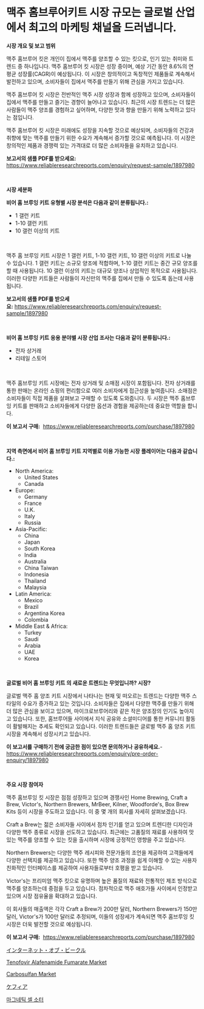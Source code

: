 <p><h1>맥주 홈브루어키트 시장 규모는 글로벌 산업에서 최고의 마케팅 채널을 드러냅니다.</h1></p><p><strong>시장 개요 및 보고 범위</strong></p>
<p><p>맥주 홈브루어 킷은 개인이 집에서 맥주를 양조할 수 있는 킷으로, 인기 있는 취미와 트렌드 중 하나입니다. 맥주 홈브루어 킷 시장은 성장 중이며, 예상 기간 동안 8.6%의 연평균 성장률(CAGR)이 예상됩니다. 이 시장은 창의적이고 독창적인 제품들로 계속해서 발전하고 있으며, 소비자들이 집에서 맥주를 만들기 위해 관심을 가지고 있습니다.</p><p>맥주 홈브루어 킷 시장은 전반적인 맥주 시장 성장과 함께 성장하고 있으며, 소비자들이 집에서 맥주를 만들고 즐기는 경향이 늘어나고 있습니다. 최근의 시장 트렌드는 더 많은 사람들이 맥주 양조를 경험하고 싶어하며, 다양한 맛과 향을 만들기 위해 노력하고 있다는 점입니다.</p><p>맥주 홈브루어 킷 시장은 미래에도 성장을 지속할 것으로 예상되며, 소비자들의 건강과 취향에 맞는 맥주를 만들기 위한 수요가 계속해서 증가할 것으로 예측됩니다. 이 시장은 창의적인 제품과 경쟁력 있는 가격대로 더 많은 소비자들을 유치하고 있습니다.</p></p>
<p><strong>보고서의 샘플 PDF를 받으세요:</strong> <a href="https://www.reliableresearchreports.com/enquiry/request-sample/1897980">https://www.reliableresearchreports.com/enquiry/request-sample/1897980</a></p>
<p>&nbsp;</p>
<p><strong>시장 세분화</strong></p>
<p><strong>비어 홈 브루잉 키트 유형별 시장 분석은 다음과 같이 분류됩니다.:</strong></p>
<p><ul><li>1 갤런 키트</li><li>1-10 갤런 키트</li><li>10 갤런 이상의 키트</li></ul></p>
<p>&nbsp;</p>
<p><p>맥주 홈 브루잉 키트 시장은 1 갤런 키트, 1-10 갤런 키트, 10 갤런 이상의 키트로 나눌 수 있습니다. 1 갤런 키트는 소규모 양조에 적합하며, 1-10 갤런 키트는 중간 규모 양조를 할 때 사용됩니다. 10 갤런 이상의 키트는 대규모 양조나 상업적인 목적으로 사용됩니다. 이러한 다양한 키트들은 사람들이 자신만의 맥주를 집에서 만들 수 있도록 돕는데 사용됩니다.</p></p>
<p><strong>보고서의 샘플 PDF를 받으세요:</strong>&nbsp;<a href="https://www.reliableresearchreports.com/enquiry/request-sample/1897980">https://www.reliableresearchreports.com/enquiry/request-sample/1897980</a></p>
<p>&nbsp;</p>
<p><strong> 비어 홈 브루잉 키트 응용 분야별 시장 산업 조사는 다음과 같이 분류됩니다.:</strong></p>
<p><ul><li>전자 상거래</li><li>리테일 스토어</li></ul></p>
<p>&nbsp;</p>
<p><p>맥주 홈브루잉 키트 시장에는 전자 상거래 및 소매점 시장이 포함됩니다. 전자 상거래를 통한 판매는 온라인 쇼핑의 편리함으로 여러 소비자에게 접근성을 높여줍니다. 소매점은 소비자들이 직접 제품을 살펴보고 구매할 수 있도록 도와줍니다. 두 시장은 맥주 홈브루잉 키트를 판매하고 소비자들에게 다양한 옵션과 경험을 제공하는데 중요한 역할을 합니다.</p></p>
<p><strong>이 보고서 구매:</strong>&nbsp; <a href="https://www.reliableresearchreports.com/purchase/1897980">https://www.reliableresearchreports.com/purchase/1897980</a></p>
<p>&nbsp;</p>
<p><strong>지역 측면에서 비어 홈 브루잉 키트 지역별로 이용 가능한 시장 플레이어는 다음과 같습니다.:</strong></p>
<p><ul>
    <li>
        North America:
        <ul>
            <li>United States</li>
            <li>Canada</li>
        </ul>
    </li>
    <li>
        Europe:
        <ul>
            <li>Germany</li>
            <li>France</li>
            <li>U.K.</li>
            <li>Italy</li>
            <li>Russia</li>
        </ul>
    </li>
    <li>
        Asia-Pacific:
        <ul>
            <li>China</li>
            <li>Japan</li>
            <li>South Korea</li>
            <li>India</li>
            <li>Australia</li>
            <li>China Taiwan</li>
            <li>Indonesia</li>
            <li>Thailand</li>
            <li>Malaysia</li>
        </ul>
    </li>
    <li>
        Latin America:
        <ul>
            <li>Mexico</li>
            <li>Brazil</li>
            <li>Argentina Korea</li>
            <li>Colombia</li>
        </ul>
    </li>
    <li>
        Middle East & Africa:
        <ul>
            <li>Turkey</li>
            <li>Saudi</li>
            <li>Arabia</li>
            <li>UAE</li>
            <li>Korea</li>
        </ul>
    </li>
    </ul></p>
<p>&nbsp;</p>
<p><strong>글로벌 비어 홈 브루잉 키트 의 새로운 트렌드는 무엇입니까? 시장?</strong></p>
<p><p>글로벌 맥주 홈 양조 키트 시장에서 나타나는 현재 및 떠오르는 트렌드는 다양한 맥주 스타일의 수요가 증가하고 있는 것입니다. 소비자들은 집에서 다양한 맥주를 만들기 위해 더 많은 관심을 보이고 있으며, 마이크로브루어리와 같은 작은 양조장의 인기도 높아지고 있습니다. 또한, 홈브루어들 사이에서 지식 공유와 소셜미디어를 통한 커뮤니티 활동이 활발해지는 추세도 확인되고 있습니다. 이러한 트렌드들은 글로벌 맥주 홈 양조 키트 시장을 계속해서 성장시키고 있습니다.</p></p>
<p><strong>이 보고서를 구매하기 전에 궁금한 점이 있으면 문의하거나 공유하세요.</strong>- <a href="https://www.reliableresearchreports.com/enquiry/pre-order-enquiry/1897980">https://www.reliableresearchreports.com/enquiry/pre-order-enquiry/1897980</a></p>
<p>&nbsp;</p>
<p><strong>주요 시장 참여자</strong></p>
<p><p>맥주 홈브루잉 킷 시장은 점점 성장하고 있으며 경쟁사인 Home Brewing, Craft a Brew, Victor's, Northern Brewers, MrBeer, Kilner, Woodforde's, Box Brew Kits 등이 시장을 주도하고 있습니다. 이 중 몇 개의 회사를 자세히 살펴보겠습니다.</p><p>Craft a Brew는 젊은 소비자들 사이에서 점차 인기를 얻고 있으며 트렌디한 디자인과 다양한 맥주 종류로 시장을 선도하고 있습니다. 최근에는 고품질의 재료를 사용하여 맛있는 맥주를 양조할 수 있는 킷을 출시하며 시장에 긍정적인 영향을 주고 있습니다.</p><p>Northern Brewers는 다양한 맥주 레시피와 전문가들의 조언을 제공하여 고객들에게 다양한 선택지를 제공하고 있습니다. 또한 맥주 양조 과정을 쉽게 이해할 수 있는 사용자 친화적인 인터페이스를 제공하여 사용자들로부터 호평을 받고 있습니다.</p><p>Victor's는 프리미엄 맥주 킷으로 유명하며 높은 품질의 재료와 전통적인 제조 방식으로 맥주를 양조하는데 중점을 두고 있습니다. 점차적으로 맥주 애호가들 사이에서 인정받고 있으며 시장 점유율을 확대하고 있습니다.</p><p>이 회사들의 매출액은 각각 Craft a Brew가 200만 달러, Northern Brewers가 150만 달러, Victor's가 100만 달러로 추정되며, 이들의 성장세가 계속되면 맥주 홈브루잉 킷 시장은 더욱 발전할 것으로 예상됩니다.</p></p>
<p><strong>이 보고서 구매:</strong>&nbsp;&nbsp;<a href="https://www.reliableresearchreports.com/purchase/1897980">https://www.reliableresearchreports.com/purchase/1897980</a></p>
<p><p><a href="https://github.com/lababdou/Market-Research-Report-List-2/blob/main/7673779194226.md">インターネット・オブ・ビークル</a></p><p><a href="https://github.com/prosalinda88/Market-Research-Report-List-3/blob/main/tenofovir-alafenamide-fumarate-market.md">Tenofovir Alafenamide Fumarate Market</a></p><p><a href="https://github.com/globismark/Market-Research-Report-List-2/blob/main/carbosulfan-market.md">Carbosulfan Market</a></p><p><a href="https://github.com/bevdtkn4419963/Market-Research-Report-List-1/blob/main/9031557194227.md">ケフィア</a></p><p><a href="https://github.com/vsoq0zknh59/Market-Research-Report-List-1/blob/main/6404010193951.md">마그네틱 셀 소터</a></p></p>
